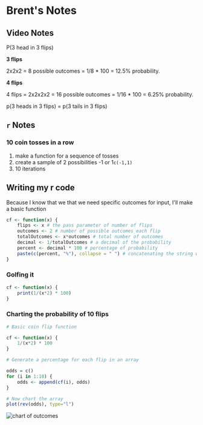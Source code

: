 # Brent's Notes

## Video Notes

P(3 head in 3 flips)

**3 flips**

2x2x2 = 8 possible outcomes = 1/8 \* 100 = 12.5% probability.

**4 flips**

4 flips = 2x2x2x2 = 16 possible outcomes = 1/16 \* 100 = 6.25% probability.

p(3 heads in 3 flips) = p(3 tails in 3 flips)

## `r` Notes

### 10 coin tosses in a row

1.  make a function for a sequence of tosses
2.  create a sample of 2 possibilities -1 or 1`c(-1,1)`
3.  10 iterations

## Writing my r code

Because I know that we that we need specific outcomes for input, I'll make a basic function

```r
cf <- function(x) {
    flips <- x # the pass parameter of number of flips
    outcomes <- 2 # number of possible outcomes each flip
    totalOutcomes <- x*outcomes # total number of outcomes
    decimal <- 1/totalOutcomes # a decimal of the probability
    percent <- decimal * 100 # percentage of probability
    paste(c(percent, "%"), collapse = " ") # concatenating the string with percent sign
}
```

### Golfing it

```r
cf <- function(x) {
    print(1/(x*2) * 100)
}
```

### Charting the probability of 10 flips

```r
# Basic coin flip function

cf <- function(x) {
    1/(x*2) * 100
}

# Generate a percentage for each flip in an array

odds = c()
for (i in 1:10) {
    odds <- append(cf(i), odds)
}

# Now chart the array
plot(rev(odds), type="l")
```

![chart of outcomes](http://tinyimg.io/i/CQClVJA.png)
